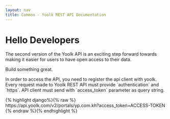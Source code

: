 ```yaml
---
layout: nav
title: Common - Yoolk REST API Documentation
---
```


<h1 class="page-header">Hello Developers</h1>
<p class="lead">The second version of the Yoolk API is an exciting step forward towards making it easier for users to have open access to their data.</p>
<p class="lead">Build something great.</p>

<p>In order to access the API, you need to register the api client with yoolk. Every request made to Yoolk REST API must provide `authentication` and `https`. API client must send with `access_token` parameter as query string.</p>

<div class="codehilite">
  <div class="codehilite-body">
{% highlight django%}{% raw %}
https://api.yoolk.com/v2/portals/yp.com.kh?access_token=ACCESS-TOKEN
{% endraw %}{% endhighlight %}
  </div>
</div>
